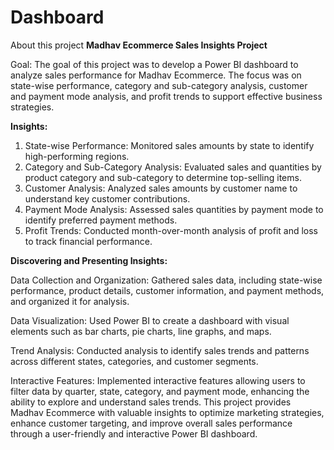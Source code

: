 # Dashboard

About this project
**Madhav Ecommerce Sales Insights Project**

Goal: The goal of this project was to develop a Power BI dashboard to analyze sales performance for Madhav Ecommerce. The focus was on state-wise performance, category and sub-category analysis, customer and payment mode analysis, and profit trends to support effective business strategies.

**Insights:**

1. State-wise Performance: Monitored sales amounts by state to identify high-performing regions.
2. Category and Sub-Category Analysis: Evaluated sales and quantities by product category and sub-category to determine top-selling items.
3. Customer Analysis: Analyzed sales amounts by customer name to understand key customer contributions.
4. Payment Mode Analysis: Assessed sales quantities by payment mode to identify preferred payment methods.
5. Profit Trends: Conducted month-over-month analysis of profit and loss to track financial performance.
 
**Discovering and Presenting Insights:**

Data Collection and Organization: Gathered sales data, including state-wise performance, product details, customer information, and payment methods, and organized it for analysis.

Data Visualization: Used Power BI to create a dashboard with visual elements such as bar charts, pie charts, line graphs, and maps.

Trend Analysis: Conducted analysis to identify sales trends and patterns across different states, categories, and customer segments.

Interactive Features: Implemented interactive features allowing users to filter data by quarter, state, category, and payment mode, enhancing the ability to explore and understand sales trends.
This project provides Madhav Ecommerce with valuable insights to optimize marketing strategies, enhance customer targeting, and improve overall sales performance through a user-friendly and interactive Power BI dashboard.
